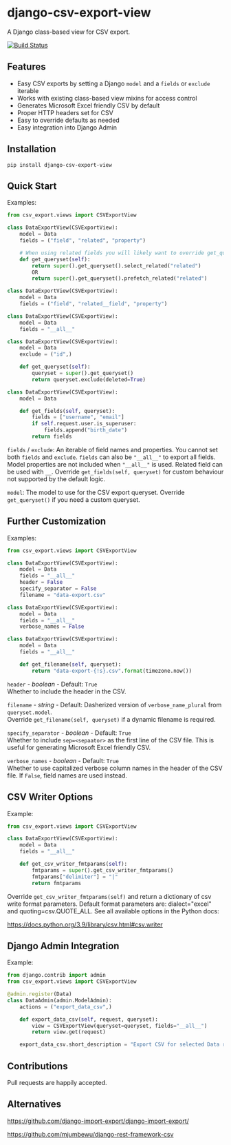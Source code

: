 # django-csv-export-view

A Django class-based view for CSV export.

[![Build Status](https://travis-ci.org/benkonrath/django-csv-export-view.svg?branch=master)](https://travis-ci.org/benkonrath/django-csv-export-view)

## Features

* Easy CSV exports by setting a Django `model` and a `fields` or `exclude` iterable
* Works with existing class-based view mixins for access control
* Generates Microsoft Excel friendly CSV by default
* Proper HTTP headers set for CSV
* Easy to override defaults as needed
* Easy integration into Django Admin

## Installation

`pip install django-csv-export-view`

## Quick Start

Examples:
```python
from csv_export.views import CSVExportView

class DataExportView(CSVExportView):
    model = Data
    fields = ("field", "related", "property")

    # When using related fields you will likely want to override get_queryset() use select_related() or prefetch_related().
    def get_queryset(self):
        return super().get_queryset().select_related("related")
        OR
        return super().get_queryset().prefetch_related("related")

class DataExportView(CSVExportView):
    model = Data
    fields = ("field", "related__field", "property")

class DataExportView(CSVExportView):
    model = Data
    fields = "__all__"

class DataExportView(CSVExportView):
    model = Data
    exclude = ("id",)

    def get_queryset(self):
        queryset = super().get_queryset()
        return queryset.exclude(deleted=True)

class DataExportView(CSVExportView):
    model = Data

    def get_fields(self, queryset):
        fields = ["username", "email"]
        if self.request.user.is_superuser:
            fields.append("birth_date")
        return fields
```

`fields` / `exclude`: An iterable of field names and properties. You cannot set both `fields` and `exclude`.
`fields` can also be `"__all__"` to export all fields. Model properties are not included when `"__all__"` is used.
Related field can be used with `__`. Override `get_fields(self, queryset)` for custom behaviour not supported by the
default logic.

`model`: The model to use for the CSV export queryset. Override `get_queryset()` if you need a custom queryset.

## Further Customization

Examples:
```python
from csv_export.views import CSVExportView

class DataExportView(CSVExportView):
    model = Data
    fields = "__all__"
    header = False
    specify_separator = False
    filename = "data-export.csv"

class DataExportView(CSVExportView):
    model = Data
    fields = "__all__"
    verbose_names = False

class DataExportView(CSVExportView):
    model = Data
    fields = "__all__"

    def get_filename(self, queryset):
        return "data-export-{!s}.csv".format(timezone.now())
```

`header` - *boolean* - Default: `True`  
Whether to include the header in the CSV.

`filename` - *string* - Default: Dasherized version of `verbose_name_plural` from `queryset.model`.  
Override `get_filename(self, queryset)` if a dynamic filename is required.

`specify_separator` - *boolean* - Default: `True`  
Whether to include `sep=<sepaator>` as the first line of the CSV file. This is useful for generating Microsoft
Excel friendly CSV.

`verbose_names` - *boolean* - Default: `True`  
Whether to use capitalized verbose column names in the header of the CSV file. If `False`, field names are used
instead.

## CSV Writer Options

Example:
```python
from csv_export.views import CSVExportView

class DataExportView(CSVExportView):
    model = Data
    fields = "__all__"

    def get_csv_writer_fmtparams(self):
        fmtparams = super().get_csv_writer_fmtparams()
        fmtparams["delimiter"] = "|"
        return fmtparams
```

Override `get_csv_writer_fmtparams(self)` and return a dictionary of csv write format parameters. Default format
parameters are: dialect="excel" and quoting=csv.QUOTE_ALL. See all available options in the Python docs:

https://docs.python.org/3.9/library/csv.html#csv.writer

## Django Admin Integration

Example:
```python
from django.contrib import admin
from csv_export.views import CSVExportView

@admin.register(Data)
class DataAdmin(admin.ModelAdmin):
    actions = ("export_data_csv",)

    def export_data_csv(self, request, queryset):
        view = CSVExportView(queryset=queryset, fields="__all__")
        return view.get(request)

    export_data_csv.short_description = "Export CSV for selected Data records"
```

## Contributions

Pull requests are happily accepted.

## Alternatives

https://github.com/django-import-export/django-import-export/

https://github.com/mjumbewu/django-rest-framework-csv
